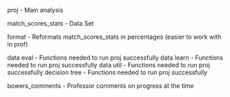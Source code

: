 proj - Main analysis

match_scores_stats - Data Set

format - Reformats match_scores_stats in percentages (easier to work with in prof)

data eval - Functions needed to run proj successfully
data learn - Functions needed to run proj successfully
data util - Functions needed to run proj successfully
decision tree - Functions needed to run proj successfully

bowers_comments - Professor comments on progress at the time
